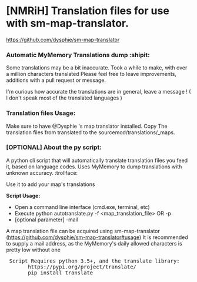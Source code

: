 # [NMRiH] Translation files for use with sm-map-translator.
https://github.com/dysphie/sm-map-translator


### Automatic MyMemory Translations dump :shipit:

Some translations may be a bit inaccurate.
Took a while to make, with over a million characters translated
Please feel free to leave improvements, additions with a pull request or message.

I'm curious how accurate the translations are in general, leave a message ! ( I don't speak most of the translated languages )


### Translation files Usage:

Make sure to have @Dysphie 's map translator installed. 
Copy The translation files from translated to the sourcemod/translations/_maps.


### [OPTIONAL] About the py script:
A python cli script that will automatically translate translation files you feed it, based on language codes. 
Uses MyMemory to dump translations with unknown accuracy. :trollface: 

Use it to add your map's translations


**Script Usage:**

- Open a command line interface (cmd.exe, terminal, etc)
- Execute python autotranslate.py -f <map_translation_file> OR -p <directory>
- [optional parameter] -mail <yourmail>

A map translation file can be acquired using sm-map-translator (https://github.com/dysphie/sm-map-translator#usage)
It is recommended to supply a mail address, as the MyMemory's daily allowed characters is pretty low without one 

<pre>
 Script Requires python 3.5+, and the translate library:
       https://pypi.org/project/translate/
       pip install translate
</pre>
